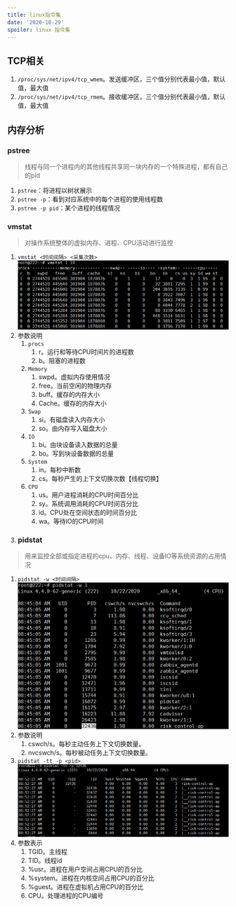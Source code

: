 ```yaml
---
title: linux指令集
date: '2020-10-29'
spoiler: linux 指令集
---
```

## TCP相关
1. `/proc/sys/net/ipv4/tcp_wmem`。发送缓冲区，三个值分别代表最小值，默认值，最大值
1. `/proc/sys/net/ipv4/tcp_rmem`。接收缓冲区，三个值分别代表最小值，默认值，最大值

## 内存分析
### pstree
> 线程与同一个进程内的其他线程共享同一块内存的一个特殊进程，都有自己的pid
1. `pstree`：将进程以树状展示
1. `pstree -p`：看到对应系统中的每个进程的使用线程数
1. `pstree -p pid`：某个进程的线程情况

### vmstat 
> 对操作系统整体的虚拟内存、进程、CPU活动进行监控

1. `vmstat <时间间隔> <采集次数>`
![image](./vmstat-1.png)
1. 参数说明
    1. `procs`
        1. r。运行和等待CPU时间片的进程数
        1. b。阻塞的进程数
    1. `Memory`
        1. swpd。虚拟内存使用情况
        1. free。当前空闲的物理内存
        1. buff。缓存的内存大小
        1. Cache。缓存的内存大小
    1. `Swap`
        1. si。有磁盘读入内存大小
        1. so。由内存写入磁盘大小
    1. `IO`
        1. bi。由块设备读入数据的总量
        1. bo。写到块设备数据的总量
    1. `System`
        1. in。每秒中断数
        1. cs。每秒产生的上下文切换次数【线程切换】
    1. `CPU`
        1. us。用户进程消耗的CPU时间百分比
        1. sy。系统调用消耗的CPU时间百分比
        1. id。CPU处在空间状态的时间百分比
        1. wa。等待IO的CPU时间
1. ### pidstat
> 用来监控全部或指定进程的cpu、内存、线程、设备IO等系统资源的占用情况

1. `pidstat -w <时间间隔>`
![image](./pstat-w.png)
1. 参数说明
    1. cswch/s。每秒主动任务上下文切换数量。
    1. nvcswch/s。每秒被动任务上下文切换数量。
1. `pidstat -tt -p <pid>`
![image](./pidstat-tt-p.png)
1. 参数表示
    1. TGID。主线程
    1. TID。线程id
    1. %usr。进程在用户空间占用CPU的百分比
    1. %system。进程在内核空间占用CPU的百分比
    1. %guest。进程在虚拟机占用CPU的百分比
    1. CPU。处理进程的CPU编号
    